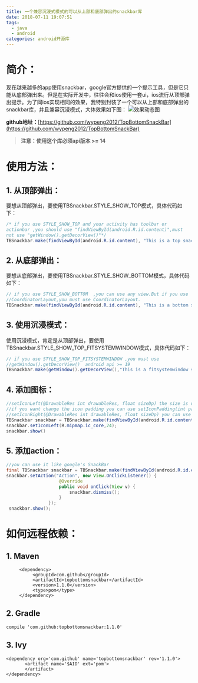 ```yaml
---
title: 一个兼容沉浸式模式的可以从上部和底部弹出的snackbar库
date: 2018-07-11 19:07:51
tags:
  - java
  - android
categories: android开源库
---
```

# 简介： #
现在越来越多的app使用snackbar，google官方提供的一个提示工具，但是它只能从底部弹出来。但是在实际开发中，往往会和ios使用一套ui，ios流行从顶部弹出提示。为了同ios实现相同的效果，我特别封装了一个可以从上部和底部弹出的snackbar库，并且兼容沉浸模式，大体效果如下图：
![效果动态图](/imgs/topbottomsnackbar.gif)

**github地址：**[https://github.com/wypeng2012/TopBottomSnackBar](https://github.com/wypeng2012/TopBottomSnackBar)

> **注意：使用这个库必须api版本 >= 14**

# 使用方法： #
## 1. 从顶部弹出： ##
要想从顶部弹出，要使用TBSnackbar.STYLE_SHOW_TOP模式，具体代码如下：

```java
/* if you use STYLE_SHOW_TOP and your activity has toolbar or
actionbar ,you should use "findViewById(android.R.id.content)",must
not use "getWindow().getDecorView()"*/
TBSnackbar.make(findViewById(android.R.id.content), "This is a top snack!", TBSnackbar.LENGTH_SHORT, TBSnackbar.STYLE_SHOW_TOP).show();

```
## 2. 从底部弹出： ##
要想从底部弹出，要使用TBSnackbar.STYLE_SHOW_BOTTOM模式，具体代码如下：

```java
// if you use STYLE_SHOW_BOTTOM  ,you can use any view.But if you use
//CoordinatorLayout,you must use CoordinatorLayout.
TBSnackbar.make(findViewById(android.R.id.content), "This is a bottom snack!", TBSnackbar.LENGTH_SHORT,TBSnackbar.STYLE_SHOW_BOTTOM).show();

```
## 3. 使用沉浸模式： ##
使用沉浸模式，肯定是从顶部弹出，要使用TBSnackbar.STYLE_SHOW_TOP_FITSYSTEMWINDOW模式，具体代码如下：

```java
// if you use STYLE_SHOW_TOP_FITSYSTEMWINDOW ,you must use
//getWindow().getDecorView()  android api >= 19        
TBSnackbar.make(getWindow().getDecorView(),"This is a fitsystemwindow snack!", TBSnackbar.LENGTH_SHORT,TBSnackbar.STYLE_SHOW_TOP_FITSYSTEMWINDOW).show();

```
## 4. 添加图标： ##

```java
//setIconLeft(@DrawableRes int drawableRes, float sizeDp) the size is dp,24dp is ok
//if you want change the icon padding you can use setIconPadding(int padding)
//setIconRight(@DrawableRes int drawableRes, float sizeDp) you can use        
TBSnackbar snackbar = TBSnackbar.make(findViewById(android.R.id.content), "This is a left icon snack!", TBSnackbar.LENGTH_SHORT, TBSnackbar.STYLE_SHOW_TOP);
snackbar.setIconLeft(R.mipmap.ic_core,24);
snackbar.show()

```
## 5. 添加action： ##

```java
//you can use it like google's SnackBar 
final TBSnackbar snackbar = TBSnackbar.make(findViewById(android.R.id.content), "This is a action snack!", TBSnackbar.LENGTH_INDEFINITE, TBSnackbar.STYLE_SHOW_TOP);
snackbar.setAction("Action", new View.OnClickListener() {
                    @Override
                    public void onClick(View v) {
                        snackbar.dismiss();
                    }
                });
 snackbar.show();

```
# 如何远程依赖： #
## 1. Maven ##

```base
     <dependency>  
          <groupId>com.github</groupId>  
          <artifactId>topbottomsnackbar</artifactId> 
          <version>1.1.0</version> 
          <type>pom</type> 
     </dependency>

```

## 2. Gradle ##

```base
compile 'com.github:topbottomsnackbar:1.1.0'

```
## 3. Ivy ##

```base
<dependency org='com.github' name='topbottomsnackbar' rev='1.1.0'>
       <artifact name='$AID' ext='pom'>
       </artifact>
</dependency>

```